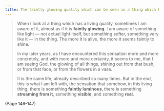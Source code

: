 ```yaml
---
title: The faintly glowing quality which can be seen in a thing which has life
---
```


> When I look at a thing which has a living quality, sometimes I am aware of it, almost as if it is **faintly glowing**. I am aware of something like light — not actual light itself, but something softer, something very like it — in the thing. The more it is alive, the more it seems faintly to shine.
> 
> In my later years, as I have encountered this sensation more and more concretely, and with more and more certainty, it seems to me, that I am seeing God, the glowing of all things, shining out from that bush, or from that face, or from the flowers in a vase.
> 
> It is the same life, already described so many times. But in the end, this is what I am left with, the sensation that somehow, in this living thing, there is something **faintly luminous**, there is something **streaming from it**, something **visible**, and something **real**.

(Page 146-147)